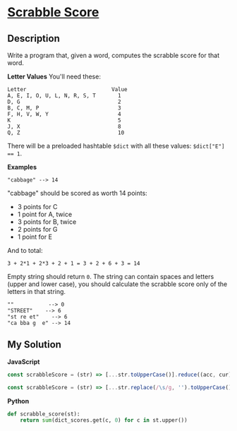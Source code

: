 # [Scrabble Score](https://www.codewars.com/kata/558fa34727c2d274c10000ae)

## Description

Write a program that, given a word, computes the scrabble score for that word.

**Letter Values**
You'll need these:

```
Letter                           Value
A, E, I, O, U, L, N, R, S, T       1
D, G                               2
B, C, M, P                         3
F, H, V, W, Y                      4
K                                  5
J, X                               8
Q, Z                               10
```

There will be a preloaded hashtable `$dict` with all these values: `$dict["E"] == 1`.

**Examples**

```
"cabbage" --> 14
```

"cabbage" should be scored as worth 14 points:

- 3 points for C
- 1 point for A, twice
- 3 points for B, twice
- 2 points for G
- 1 point for E

And to total:

```
3 + 2*1 + 2*3 + 2 + 1 = 3 + 2 + 6 + 3 = 14
```

Empty string should return `0`. The string can contain spaces and letters (upper and lower case), you should calculate the scrabble score only of the letters in that string.

```
""           --> 0
"STREET"    --> 6
"st re et"    --> 6
"ca bba g  e" --> 14
```

## My Solution

**JavaScript**

```js
const scrabbleScore = (str) => [...str.toUpperCase()].reduce((acc, cur) => acc + ($dict[cur] || 0), 0);
```

```js
const scrabbleScore = (str) => [...str.replace(/\s/g, '').toUpperCase()].reduce((acc, curr) => acc + $dict[curr], 0);
```

**Python**

```py
def scrabble_score(st):
    return sum(dict_scores.get(c, 0) for c in st.upper())
```
